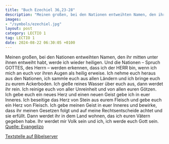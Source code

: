 ```yaml
---
title: "Buch Ezechiel 36,23-28"
description: "Meinen großen, bei den Nationen entweihten Namen, den ihr mitten unter ihnen entweiht habt, werde ich wieder heiligen. Und die Nationen – Spruch GOTTES, des Herrn – werden erkennen, dass ich der HERR bin, wenn ich mich an euch vor ihren Augen als heilig erweise. Ich nehme euch he...."
images:
- "/symbols/ezechiel.jpg"
layout: post
category: LECTIO 1
tag: LECTIO 1
date: 2024-08-22 06:30:05 +0100
---
```

Meinen großen, bei den Nationen entweihten Namen, den ihr mitten unter ihnen entweiht habt, werde ich wieder heiligen. Und die Nationen – Spruch GOTTES, des Herrn – werden erkennen, dass ich der HERR bin, wenn ich mich an euch vor ihren Augen als heilig erweise.
Ich nehme euch heraus aus den Nationen, ich sammle euch aus allen Ländern und ich bringe euch zu eurem Ackerboden.<!--more-->
Ich gieße reines Wasser über euch aus, dann werdet ihr rein. Ich reinige euch von aller Unreinheit und von allen euren Götzen.
Ich gebe euch ein neues Herz und einen neuen Geist gebe ich in euer Inneres. Ich beseitige das Herz von Stein aus eurem Fleisch und gebe euch ein Herz von Fleisch.
Ich gebe meinen Geist in euer Inneres und bewirke, dass ihr meinen Gesetzen folgt und auf meine Rechtsentscheide achtet und sie erfüllt.
Dann werdet ihr in dem Land wohnen, das ich euren Vätern gegeben habe. Ihr werdet mir Volk sein und ich, ich werde euch Gott sein.<br>
[Quelle: Evangelizo](https://evangeliumtagfuertag.org/DE/gospel)

[Textstelle auf Bibelserver](https://www.bibleserver.com/EU/Ezechiel36,23-28)
